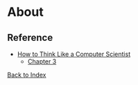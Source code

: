 # About

## Reference

* [How to Think Like a Computer Scientist](https://openbookproject.net/thinkcs/python/english3e/)
  * [Chapter 3](https://openbookproject.net/thinkcs/python/english3e/hello_little_turtles.html)

[Back to Index](/)
